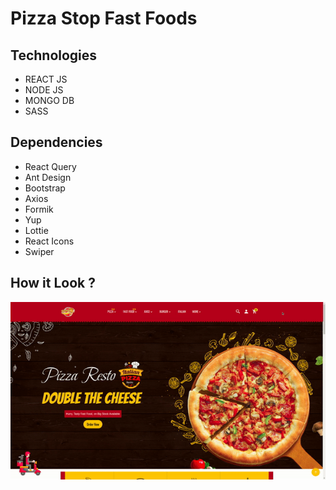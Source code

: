 # Pizza Stop Fast Foods

## Technologies 
* REACT JS
* NODE JS 
* MONGO DB
* SASS

## Dependencies
* React Query
* Ant Design
* Bootstrap
* Axios
* Formik
* Yup
* Lottie
* React Icons
* Swiper

## How it Look ?

!["how look"](./src/Assets/howitlook.gif)